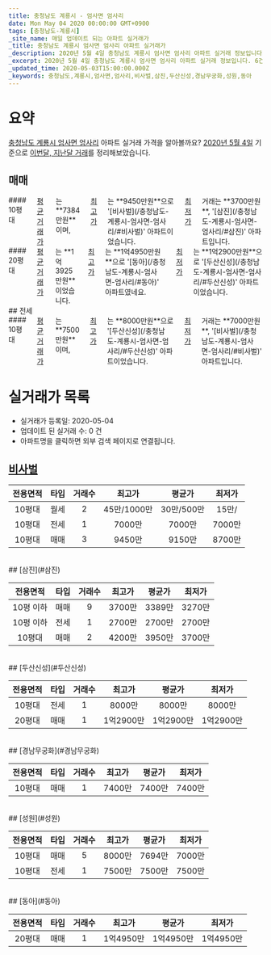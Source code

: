 ```yaml
---
title: 충청남도 계룡시 - 엄사면 엄사리
date: Mon May 04 2020 00:00:00 GMT+0900
tags: [충청남도-계룡시]
_site_name: 매일 업데이트 되는 아파트 실거래가
_title: 충청남도 계룡시 엄사면 엄사리 아파트 실거래가
_description: 2020년 5월 4일 충청남도 계룡시 엄사면 엄사리 아파트 실거래 정보입니다. 6건 아파트 정보가 있습니다.
_excerpt: 2020년 5월 4일 충청남도 계룡시 엄사면 엄사리 아파트 실거래 정보입니다. 6건 아파트 정보가 있습니다.
_updated_time: 2020-05-03T15:00:00.000Z
_keywords: 충청남도,계룡시,엄사면,엄사리,비사벌,삼진,두산신성,경남무궁화,성원,동아
---
```





# 요약
<ins>충청남도 계룡시 엄사면 엄사리</ins> 아파트 실거래 가격을 알아볼까요? <ins>2020년 5월 4일</ins> 기준으로 <ins>이번달, 지난달 거래</ins>를 정리해보았습니다.

## 매매
<div class="container">
<div class="six columns" markdown="1">
#### 10평대
<ins>평균 거래가</ins>는 **7384만원**이며, <ins>최고가</ins>는 **9450만원**으로 '[비사벌](/충청남도-계룡시-엄사면-엄사리/#비사벌)' 아파트이었습니다. <ins>최저가</ins> 거래는 **3700만원**, '[삼진](/충청남도-계룡시-엄사면-엄사리/#삼진)' 아파트입니다.
</div>
<div class="six columns" markdown="1">
#### 20평대
<ins>평균 거래가</ins>는 **1억3925만원**이었습니다. <ins>최고가</ins>는 **1억4950만원**으로 '[동아](/충청남도-계룡시-엄사면-엄사리/#동아)' 아파트였네요. <ins>최저가</ins>는 **1억2900만원**으로 '[두산신성](/충청남도-계룡시-엄사면-엄사리/#두산신성)' 아파트이었습니다.
</div>
</div>
## 전세
<div class="container">
<div class="twelve columns" markdown="1">
#### 10평대
<ins>평균 거래가</ins>는 **7500만원**이며, <ins>최고가</ins>는 **8000만원**으로 '[두산신성](/충청남도-계룡시-엄사면-엄사리/#두산신성)' 아파트이었습니다. <ins>최저가</ins> 거래는 **7000만원**, '[비사벌](/충청남도-계룡시-엄사면-엄사리/#비사벌)' 아파트입니다.
</div>
</div>



# 실거래가 목록
- 실거래가 등록일: 2020-05-04
- 업데이트 된 실거래 수: 0 건
- 아파트명을 클릭하면 외부 검색 페이지로 연결됩니다.

## [비사벌](#비사벌)

|전용면적|타입|거래수|최고가|평균가|최저가|
|:---:|:---:|:---:|:---:|:---:|:---:|
|10평대|<span class="deal-type-3">월세</span>|2|45만/1000만|30만/500만|15만/|
|10평대|<span class="deal-type-2">전세</span>|1|7000만|7000만|7000만|
|10평대|<span class="deal-type-1">매매</span>|3|9450만|9150만|8700만|

<br/>
## [삼진](#삼진)

|전용면적|타입|거래수|최고가|평균가|최저가|
|:---:|:---:|:---:|:---:|:---:|:---:|
|10평 이하|<span class="deal-type-1">매매</span>|9|3700만|3389만|3270만|
|10평 이하|<span class="deal-type-2">전세</span>|1|2700만|2700만|2700만|
|10평대|<span class="deal-type-1">매매</span>|2|4200만|3950만|3700만|

<br/>
## [두산신성](#두산신성)

|전용면적|타입|거래수|최고가|평균가|최저가|
|:---:|:---:|:---:|:---:|:---:|:---:|
|10평대|<span class="deal-type-2">전세</span>|1|8000만|8000만|8000만|
|20평대|<span class="deal-type-1">매매</span>|1|1억2900만|1억2900만|1억2900만|

<br/>
## [경남무궁화](#경남무궁화)

|전용면적|타입|거래수|최고가|평균가|최저가|
|:---:|:---:|:---:|:---:|:---:|:---:|
|10평대|<span class="deal-type-1">매매</span>|1|7400만|7400만|7400만|

<br/>
## [성원](#성원)

|전용면적|타입|거래수|최고가|평균가|최저가|
|:---:|:---:|:---:|:---:|:---:|:---:|
|10평대|<span class="deal-type-1">매매</span>|5|8000만|7694만|7000만|
|10평대|<span class="deal-type-2">전세</span>|1|7500만|7500만|7500만|

<br/>
## [동아](#동아)

|전용면적|타입|거래수|최고가|평균가|최저가|
|:---:|:---:|:---:|:---:|:---:|:---:|
|20평대|<span class="deal-type-1">매매</span>|1|1억4950만|1억4950만|1억4950만|

<br/>



